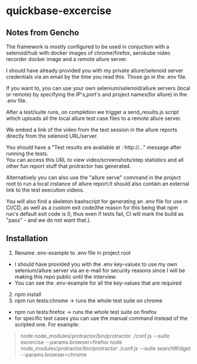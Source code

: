 # quickbase-excercise
## Notes from Gencho
The framework is mostly configured to be used in conjuction with a selenoid/hub with docker images of chrome/firefox, aerokube video recorder docker image and a remote allure server.  

I should have already provided you with my private allure/selenoid server credentials via an email by the time you read this. Those go in the .env file.  

If you want to, you can use your own selenium/selenoid/allure servers (local or remote) by specifying the IP's,port's and project names(for allure) in the .env file.  


After a test/suite runs, on completion we trigger a send_results.js script which uploads all the local allure test case files to a remote allure server.  

We embed a link of the video from the test session in the allure reports directly from the selenoid URL/server.  

You should have a "Test results are available at : http://..." message after running the tests.  
You can access this URL to view video/screenshots/step statistics and all other fun report stuff that protractor has generated.  

Alternatively you can also use the "allure serve" command in the project root to run a local instance of allure report.It should also contain an external link to the test execution videos.  

You will also find a skeleton bashscript for generating an .env file for use in CI/CD, as well as a custom exit code(the reason for this being that npm run's default exit code is 0, thus even if tests fail, CI will mark the build as "pass" - and we do not want that.).

## Installation
1. Rename .env-example to .env file in project root 
 * I should have provided you with the .env key-values to use my own selenium/allure server via an e-mail for security reasons since I will be making this repo public until the interview.
 * You can see the .env-example for all the key-values that are required
2. npm install  
3. npm run tests:chrome -> runs the whole test suite on chrome
 * npm run tests:firefox -> runs the whole test suite on firefox
 * for specific test cases you can use the manual command instead of the scripted one. For example:
>  node node_modules/protractor/bin/protractor ./conf.js --suite excercise --params.browser=firefox
>  node node_modules/protractor/bin/protractor ./conf.js --suite searchWidget --params.browser=chrome

